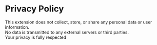 # Privacy Policy

This extension does not collect, store, or share any personal data or user information.  
No data is transmitted to any external servers or third parties.  
Your privacy is fully respected
